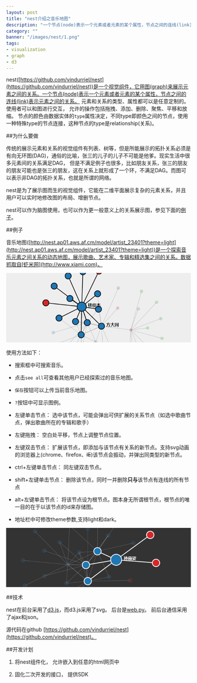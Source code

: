 ```yaml
---
layout: post
title: "nest介绍之音乐地图"
description: "一个节点(node)表示一个元素或者元素的某个属性，节点之间的连线(link)表示元素之间的关系。<br/>元素和关系的类型、属性都可以是任意定制的。<br/>传统的展示元素和关系的视觉组件有列表、树等，但是所能展示的拓扑关系必须是有向无环图(DAG)，通俗的比喻，张三的儿子的儿子不可能是他爹。<br/>[](/images/nest/2.png)<br/>* 左键拖拽： 空白处平移，节点上调整节点位置。<br/>* 左键双击节点： 扩展该节点，即添加与该节点有关系的新节点。<br/>* alt+左键单击节点： 将该节点设为根节点。<br/>[](/images/nest/3.png)"
category: ""
banner: "/images/nest/1.png"
tags:
- visualization
- graph
- d3
---
```


nest([https://github.com/vindurriel/nest](https://github.com/vindurriel/nest))是一个视觉组件，它用图(graph)来展示元素之间的关系。一个节点(node)表示一个元素或者元素的某个属性，节点之间的连线(link)表示元素之间的关系。 元素和关系的类型、属性都可以是任意定制的。使用者可以和图进行交互， 允许的操作包括拖拽、添加、删除、聚焦、平移和放缩。
节点的颜色由数据实体的`type`属性决定，不同type即颜色之间的节点，使用一种特殊type的节点连接，这种节点的type是relationship(关系)。

##为什么要做

传统的展示元素和关系的视觉组件有列表、树等，但是所能展示的拓扑关系必须是有向无环图(DAG)，通俗的比喻，张三的儿子的儿子不可能是他爹。现实生活中很多元素间的关系满足DAG， 但是不满足例子也很多，比如朋友关系，张三的朋友的朋友可能也是张三的朋友，这在关系上就形成了一个环，不满足DAG。而图可以表示非DAG的拓扑关系，也就是所谓的网络。

nest是为了展示图而生的视觉组件，它能在二维平面展示复杂的元素关系，并且用户可以实时地修改图的布局、增删节点。

nest可以作为脑图使用，也可以作为更一般意义上的关系展示图，参见下面的[例子](http://nest.ap01.aws.af.cm/model/artist_23401?theme=light)。

##例子

音乐地图([http://nest.ap01.aws.af.cm/model/artist_23401?theme=light](http://nest.ap01.aws.af.cm/model/artist_23401?theme=light))是一个探索音乐元素之间关系的动态地图，展示歌曲、艺术家、专辑和精选集之间的关系。数据抓取自[虾米网](http://www.xiami.com)。

![](/images/nest/2.png)

使用方法如下：

* 搜索框中可搜索音乐。

* 点击`see all`可查看其他用户已经探索过的音乐地图。

* `保存`按钮可以上传当前音乐地图。

* `?`按钮中可显示图例。 

* 左键单击节点： 选中该节点，可能会弹出可供扩展的关系节点（如选中歌曲节点，弹出歌曲所在的专辑和歌手）

* 左键拖拽： 空白处平移，节点上调整节点位置。

* 左键双击节点： 扩展该节点，即添加与该节点有关系的新节点。支持svg动画的浏览器上(chrome、firefox、<del>IE</del>)该节点会振动，并弹出同类型的新节点。

* ctrl+左键单击节点： 同左键双击节点。

* shift+左键单击节点： 删除该节点，同时一并删除**只与**该节点有连线的所有节点

* alt+左键单击节点： 将该节点设为根节点。图本身无所谓根节点，根节点的唯一目的在于以该节点的id来存储图。

* 地址栏中可修改theme参数,支持light和dark。

![](/images/nest/3.png)

##技术

nest在前台采用了[d3.js](https://github.com/mbostock/d3/wiki)，而d3.js采用了svg。 后台是[web.py](http://webpy.org)。 前后台通信采用了ajax和json。

源代码在github [https://github.com/vindurriel/nest](https://github.com/vindurriel/nest)。

##开发计划

1. 将nest组件化， 允许嵌入到任意的html网页中

2. 固化二次开发的接口， 提供SDK